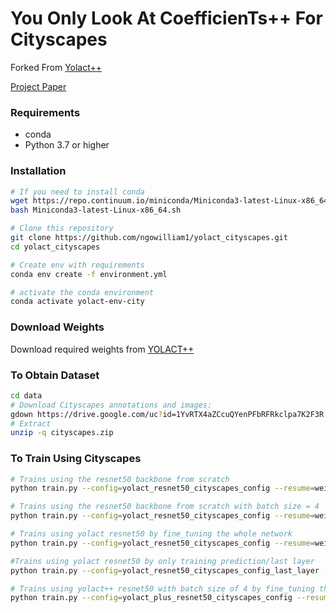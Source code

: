 # You Only Look At CoefficienTs++ For Cityscapes
Forked From [Yolact++](https://github.com/dbolya/yolact/)

[Project Paper](https://github.com/ngowilliam1/yolact_cityscapes/blob/main/AER1515_Project_Report.pdf)

### Requirements

- conda
- Python 3.7 or higher

### Installation

```bash
# If you need to install conda
wget https://repo.continuum.io/miniconda/Miniconda3-latest-Linux-x86_64.sh
bash Miniconda3-latest-Linux-x86_64.sh

# Clone this repository
git clone https://github.com/ngowilliam1/yolact_cityscapes.git
cd yolact_cityscapes

# Create env with requirements
conda env create -f environment.yml

# activate the conda environment
conda activate yolact-env-city

```

### Download Weights
Download required weights from [YOLACT++](https://github.com/dbolya/yolact/)


### To Obtain Dataset
```bash
cd data
# Download Cityscapes annotations and images:
gdown https://drive.google.com/uc?id=1YvRTX4aZCcuQYenPFbRFRkclpa7K2F3R
# Extract
unzip -q cityscapes.zip
```

### To Train Using Cityscapes
```bash
# Trains using the resnet50 backbone from scratch
python train.py --config=yolact_resnet50_cityscapes_config --resume=weights/resnet50-19c8e357.pth

# Trains using the resnet50 backbone from scratch with batch size = 4
python train.py --config=yolact_resnet50_cityscapes_config --resume=weights/resnet50-19c8e357.pth --batch_size=4

# Trains using yolact resnet50 by fine_tuning the whole network
python train.py --config=yolact_resnet50_cityscapes_config --resume=weights/yolact_resnet50_54_800000.pth --start_iter=0 --transfer_learning_allowed=True

#Trains using yolact resnet50 by only training prediction/last layer
python train.py --config=yolact_resnet50_cityscapes_config_last_layer --resume=weights/yolact_resnet50_54_800000.pth --start_iter=0 --transfer_learning_allowed=True

# Trains using yolact++ resnet50 with batch size of 4 by fine_tuning the whole network
python train.py --config=yolact_plus_resnet50_cityscapes_config --resume=weights/yolact_plus_resnet50_54_800000.pth --start_iter=0 --transfer_learning_allowed=True
```
